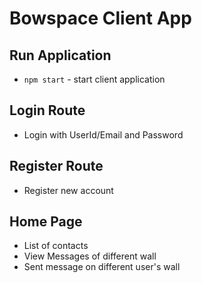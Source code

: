 # Bowspace Client App

## Run Application

- `npm start` - start client application

## Login Route

- Login with UserId/Email and Password

## Register Route

- Register new account

## Home Page

- List of contacts
- View Messages of different wall
- Sent message on different user's wall
